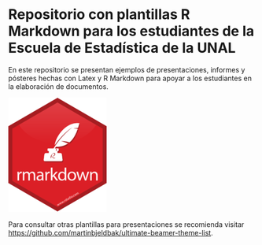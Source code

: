 # Repositorio con plantillas R Markdown para los estudiantes de la Escuela de Estadística de la UNAL

En este repositorio se presentan ejemplos de presentaciones, informes y pósteres hechas con Latex y R Markdown para apoyar a los estudiantes en la elaboración de documentos.

![](figures/logo_rmarkdown.png)

Para consultar otras plantillas para presentaciones se recomienda visitar https://github.com/martinbjeldbak/ultimate-beamer-theme-list.

